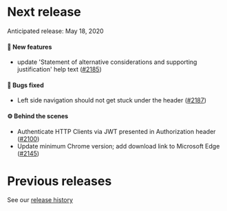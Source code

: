 # Next release

Anticipated release: May 18, 2020

#### 🚀 New features

- update 'Statement of alternative considerations and supporting justification' help text ([#2185])

#### 🐛 Bugs fixed

- Left side navigation should not get stuck under the header ([#2187])

#### ⚙️ Behind the scenes

- Authenticate HTTP Clients via JWT presented in Authorization header ([#2100])
- Update minimum Chrome version; add download link to Microsoft Edge ([#2145])

# Previous releases

See our [release history](https://github.com/18F/cms-hitech-apd/releases)

[#2100]: https://github.com/18F/cms-hitech-apd/issues/2100
[#2187]: https://github.com/18F/cms-hitech-apd/issues/2187
[#2145]: https://github.com/18F/cms-hitech-apd/issues/2145
[#2185]: https://github.com/18F/cms-hitech-apd/issues/2185
